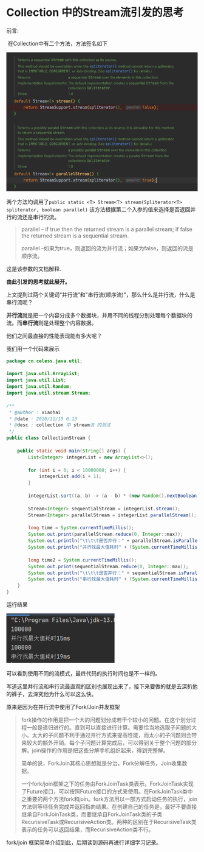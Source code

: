 # Collection 中的Stream流引发的思考

前言:

​	在Collection中有二个方法，方法签名如下

![image-20201103233357352](pic/Collection/image-20201103233357352.png)

两个方法均调用了`public static <T> Stream<T> stream(Spliterator<T> spliterator, boolean parallel)` 该方法根据第二个入参的值来选择是否返回并行的流还是串行的流。

> parallel – if true then the returned stream is a parallel stream; if false the returned stream is a sequential stream.
> 
>parallel –如果为true，则返回的流为并行流；如果为false，则返回的流是顺序流。

这是该参数的文档解释.

**由此引发的思考就此展开。**

上文提到过两个关键词“并行流”和"串行流(顺序流)"，那么什么是并行流，什么是串行流呢？

**并行流**就是把一个内容分成多个数据块，并用不同的线程分别处理每个数据块的流。而**串行流**则是处理整个内容数据。



他们之间最直接的性能表现能有多大呢？

我们用一个代码来展示

```java
package cn.celess.java.util;

import java.util.ArrayList;
import java.util.List;
import java.util.Random;
import java.util.stream.Stream;

/**
 * @author : xiaohai
 * @date : 2020/11/15 0:13
 * @desc : collection 中 stream流 的测试
 */
public class CollectionStream {

    public static void main(String[] args) {
        List<Integer> integerList = new ArrayList<>();

        for (int i = 0; i < 10000000; i++) {
            integerList.add(i + 1);
        }

        integerList.sort((a, b) -> (a - b) * (new Random().nextBoolean() ? 1 : -1));

        Stream<Integer> sequentialStream = integerList.stream();
        Stream<Integer> parallelStream = integerList.parallelStream();

        long time = System.currentTimeMillis();
        System.out.print(parallelStream.reduce(0, Integer::max));
        System.out.println("\t\t\t是否并行：" + parallelStream.isParallel());
        System.out.println("并行找最大值耗时" + (System.currentTimeMillis() - time) + "ms");

        long time2 = System.currentTimeMillis();
        System.out.print(sequentialStream.reduce(0, Integer::max));
        System.out.println("\t\t\t是否并行：" + sequentialStream.isParallel());
        System.out.println("串行找最大值耗时" + (System.currentTimeMillis() - time2) + "ms");
    }
}
```

运行结果

![image-20201104001536454](pic/Collection/image-20201104001536454.png)

可以看到使用不同的流模式，最终代码的执行时间也是不一样的。

写道这里并行流和串行流最直观的区别也展现出来了，接下来要做的就是去深扒他的裤子，去深究他为什么可以这么快。

原来是因为在并行流中使用了Fork/Join并发框架

> fork操作的作用是把一个大的问题划分成若干个较小的问题。在这个划分过程一般是递归进行的。直到可以直接进行计算。需要恰当地选取子问题的大小。太大的子问题不利于通过并行方式来提高性能，而太小的子问题则会带来较大的额外开销。每个子问题计算完成后，可以得到关于整个问题的部分解。join操作的作用是把这些分解手机组织起来，得到完整解。
>
> 简单的说，ForkJoin其核心思想就是分治。Fork分解任务，Join收集数据。
>
>  
>
> 一个fork/join框架之下的任务由ForkJoinTask类表示。ForkJoinTask实现了Future接口，可以按照Future接口的方式来使用。在ForkJoinTask类中之重要的两个方法fork和join。fork方法用以一部方式启动任务的执行，join方法则等待任务完成并返回指向结果。在创建自己的任务是，最好不要直接继承自ForkJoinTask类，而要继承自ForkJoinTask类的子类RecurisiveTask或RecurisiveAction类。两种的区别在于RecurisiveTask类表示的任务可以返回结果，而RecurisiveAction类不行。



fork/join 框架简单介绍到此，后期读到源码再进行详细学习记录。